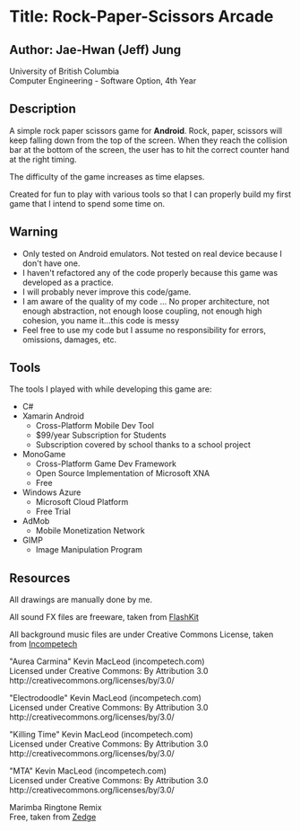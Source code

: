 <html>
<h1>Title: Rock-Paper-Scissors Arcade</h1>
<h2>Author: Jae-Hwan (Jeff) Jung</h2>
<p>University of British Columbia<br>
Computer Engineering - Software Option, 4th Year</h3>
<h2>Description</h2>
<p>A simple rock paper scissors game for <b>Android</b>. Rock, paper, scissors will keep falling down from the top of the screen. When they reach the collision bar at the bottom of the screen, the user has to hit the correct counter hand at the right timing.</p>
<p>The difficulty of the game increases as time elapses.</p>
<p>Created for fun to play with various tools so that I can properly build my first game that I intend to spend some time on.</p>
<h2>Warning</h2>
<ul>
<li>Only tested on Android emulators. Not tested on real device because I don't have one.</li>
<li>I haven't refactored any of the code properly because this game was developed as a practice.</li>
<li>I will probably never improve this code/game.</li>
<li>I am aware of the quality of my code ... No proper architecture, not enough abstraction, not enough loose coupling, not enough high cohesion, you name it...this code is messy</li>
<li>Feel free to use my code but I assume no responsibility for errors, omissions, damages, etc.</li>
</ul>
<h2>Tools</h2>
The tools I played with while developing this game are:
<ul>
	<li>C#</li>
	<li>Xamarin Android
		<ul>
		<li>Cross-Platform Mobile Dev Tool</li>
		<li>$99/year Subscription for Students</li>
		<li>Subscription covered by school thanks to a school project</li>
		</ul>
	</li>
	<li>MonoGame        
		<ul>
		<li>Cross-Platform Game Dev Framework</li>
		<li>Open Source Implementation of Microsoft XNA</li>
		<li>Free</li>
		</ul>
	</li>
	<li>Windows Azure
		<ul>
		<li>Microsoft Cloud Platform</li>
		<li>Free Trial</li>
		</ul>
	</li>
	<li>AdMob
		<ul>
		<li>Mobile Monetization Network</li>
		</ul>
	</li>
	<li>GIMP
		<ul>
		<li>Image Manipulation Program</li>
		</ul>
	</li>
</ul>
<h2>Resources</h2>
<p>All drawings are manually done by me.</p>
<p>All sound FX files are freeware, taken from <a href="http://www.flashkit.com/">FlashKit</a></p>
<p>All background music files are under Creative Commons License, taken from <a href="http://incompetech.com/music/royalty-free/index.html?genre=Electronica&page=1">Incompetech</a></p>
<p>"Aurea Carmina" Kevin MacLeod (incompetech.com)<br> 
Licensed under Creative Commons: By Attribution 3.0<br>
http://creativecommons.org/licenses/by/3.0/</p>
<p>"Electrodoodle" Kevin MacLeod (incompetech.com)<br> 
Licensed under Creative Commons: By Attribution 3.0<br>
http://creativecommons.org/licenses/by/3.0/</p>
<p>"Killing Time" Kevin MacLeod (incompetech.com) <br>
Licensed under Creative Commons: By Attribution 3.0<br>
http://creativecommons.org/licenses/by/3.0/</p>
<p>"MTA" Kevin MacLeod (incompetech.com)<br> 
Licensed under Creative Commons: By Attribution 3.0<br>
http://creativecommons.org/licenses/by/3.0/</p>
<p>Marimba Ringtone Remix<br>
Free, taken from <a href="http://www.zedge.net/dmca/">Zedge</a></p>
</html>